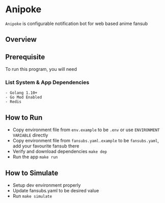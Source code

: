 # Anipoke

`Anipoke` is configurable notification bot for web based anime fansub

## Overview

## Prerequisite

To run this program, you will need

### List System & App Dependencies

```$xslt
- Golang 1.10+
- Go Mod Enabled
- Redis
```

## How to Run

- Copy environment file from `env.example` to be `.env` or use `ENVIRONMENT VARIABLE` directly
- Copy environment file from `fansubs.yaml.example` to be `fansubs.yaml`, add your favourite fansub there
- Verify and download dependencies `make dep`
- Run the app `make run`

## How to Simulate

- Setup dev environment properly
- Update fansubs.yaml to be desired value
- Run `make simulate`
